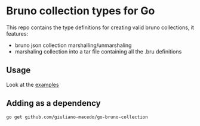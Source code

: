 # Bruno collection types for Go

This repo contains the type definitions for creating valid bruno collections, it features:
* bruno json collection marshalling/unmarshaling
* marshaling collection into a tar file containing all the .bru definitions

## Usage

Look at the [examples](./examples/)

## Adding as a dependency
```
go get github.com/giuliano-macedo/go-bruno-collection
```
